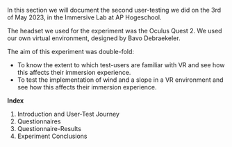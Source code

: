 In this section we will document the second user-testing we did on the 3rd of May 2023, in the Immersive Lab at AP Hogeschool. 

The headset we used for the experiment was the Oculus Quest 2. We used our own virtual environment, designed by Bavo Debraekeler. 

The aim of this experiment was double-fold: 
- To know the extent to which test-users are familiar with VR and see how this affects their immersion experience. 
- To test the implementation of wind and a slope in a VR environment and see how this affects their immersion experience. 

**Index**
1. Introduction and User-Test Journey
2. Questionnaires
3. Questionnaire-Results
4. Experiment Conclusions


    